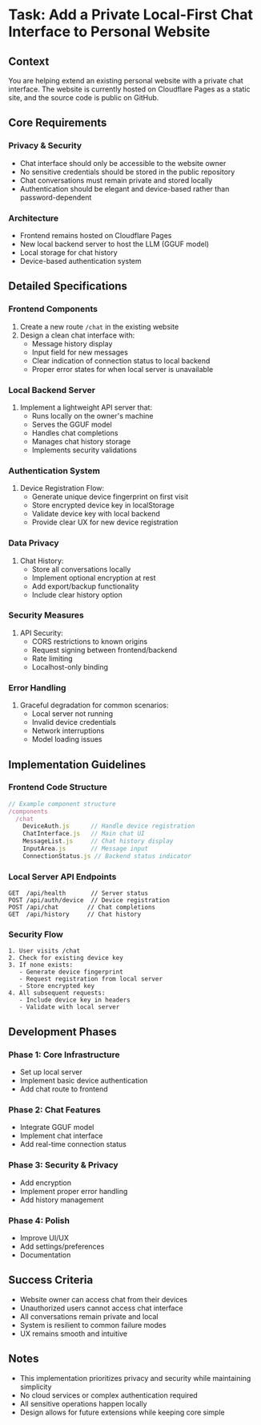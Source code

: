 # Task: Add a Private Local-First Chat Interface to Personal Website

## Context
You are helping extend an existing personal website with a private chat interface. The website is currently hosted on Cloudflare Pages as a static site, and the source code is public on GitHub.

## Core Requirements

### Privacy & Security
- Chat interface should only be accessible to the website owner
- No sensitive credentials should be stored in the public repository
- Chat conversations must remain private and stored locally
- Authentication should be elegant and device-based rather than password-dependent

### Architecture
- Frontend remains hosted on Cloudflare Pages
- New local backend server to host the LLM (GGUF model)
- Local storage for chat history
- Device-based authentication system

## Detailed Specifications

### Frontend Components
1. Create a new route `/chat` in the existing website
2. Design a clean chat interface with:
   - Message history display
   - Input field for new messages
   - Clear indication of connection status to local backend
   - Proper error states for when local server is unavailable

### Local Backend Server
1. Implement a lightweight API server that:
   - Runs locally on the owner's machine
   - Serves the GGUF model
   - Handles chat completions
   - Manages chat history storage
   - Implements security validations

### Authentication System
1. Device Registration Flow:
   - Generate unique device fingerprint on first visit
   - Store encrypted device key in localStorage
   - Validate device key with local backend
   - Provide clear UX for new device registration

### Data Privacy
1. Chat History:
   - Store all conversations locally
   - Implement optional encryption at rest
   - Add export/backup functionality
   - Include clear history option

### Security Measures
1. API Security:
   - CORS restrictions to known origins
   - Request signing between frontend/backend
   - Rate limiting
   - Localhost-only binding

### Error Handling
1. Graceful degradation for common scenarios:
   - Local server not running
   - Invalid device credentials
   - Network interruptions
   - Model loading issues

## Implementation Guidelines

### Frontend Code Structure
```javascript
// Example component structure
/components
  /chat
    DeviceAuth.js      // Handle device registration
    ChatInterface.js   // Main chat UI
    MessageList.js     // Chat history display
    InputArea.js       // Message input
    ConnectionStatus.js // Backend status indicator
```

### Local Server API Endpoints
```
GET  /api/health       // Server status
POST /api/auth/device  // Device registration
POST /api/chat        // Chat completions
GET  /api/history     // Chat history
```

### Security Flow
```
1. User visits /chat
2. Check for existing device key
3. If none exists:
   - Generate device fingerprint
   - Request registration from local server
   - Store encrypted key
4. All subsequent requests:
   - Include device key in headers
   - Validate with local server
```

## Development Phases

### Phase 1: Core Infrastructure
- Set up local server
- Implement basic device authentication
- Add chat route to frontend

### Phase 2: Chat Features
- Integrate GGUF model
- Implement chat interface
- Add real-time connection status

### Phase 3: Security & Privacy
- Add encryption
- Implement proper error handling
- Add history management

### Phase 4: Polish
- Improve UI/UX
- Add settings/preferences
- Documentation

## Success Criteria
- Website owner can access chat from their devices
- Unauthorized users cannot access chat interface
- All conversations remain private and local
- System is resilient to common failure modes
- UX remains smooth and intuitive

## Notes
- This implementation prioritizes privacy and security while maintaining simplicity
- No cloud services or complex authentication required
- All sensitive operations happen locally
- Design allows for future extensions while keeping core simple